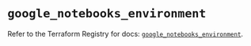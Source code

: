 # `google_notebooks_environment`

Refer to the Terraform Registry for docs: [`google_notebooks_environment`](https://registry.terraform.io/providers/hashicorp/google-beta/5.38.0/docs/resources/google_notebooks_environment).
